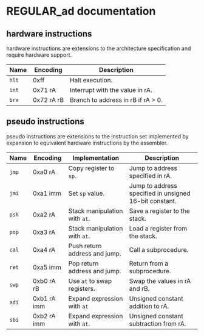 
# REGULAR_ad documentation

## hardware instructions

hardware instructions are extensions to the architecture specification and require hardware support.

| Name  | Encoding   | Description                        |
|-------|------------|------------------------------------|
| `hlt` | 0xff       | Halt execution.                    |
| `int` | 0x71 rA    | Interrupt with the value in rA.    |
| `brx` | 0x72 rA rB | Branch to address in rB if rA > 0. |

## pseudo instructions

pseudo instructions are extensions to the instruction set implemented by expansion to equivalent hardware instructions by the assembler.

| Name  | Encoding    | Implementation                | Description                                            |
|-------|-------------|-------------------------------|--------------------------------------------------------|
| `jmp` | 0xa0 rA     | Copy register to `sp`.        | Jump to address specified in rA.                       |
| `jmi` | 0xa1 imm    | Set `sp` value.               | Jump to address specified in unsigned 16-bit constant. |
| `psh` | 0xa2 rA     | Stack manipulation with `at`. | Save a register to the stack.                          |
| `pop` | 0xa3 rA     | Stack manipulation with `at`. | Load a register from the stack.                        |
| `cal` | 0xa4 rA     | Push return address and jump. | Call a subprocedure.                                   |
| `ret` | 0xa5 imm    | Pop return address and jump.  | Return from a subprocedure.                            |
| `swp` | 0xb0 rA rB  | Use `at` to swap registers.   | Swap the values in rA and rB.                          |
| `adi` | 0xb1 rA imm | Expand expression with `at`   | Unsigned constant addition to rA.                      |
| `sbi` | 0xb2 rA imm | Expand expression with `at`.  | Unsigned constant subtraction from rA.                 |
